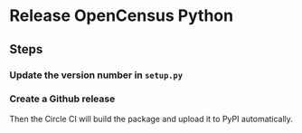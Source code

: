 # Release OpenCensus Python

## Steps

### Update the version number in `setup.py`

### Create a Github release

Then the Circle CI will build the package and upload it to PyPI automatically.
